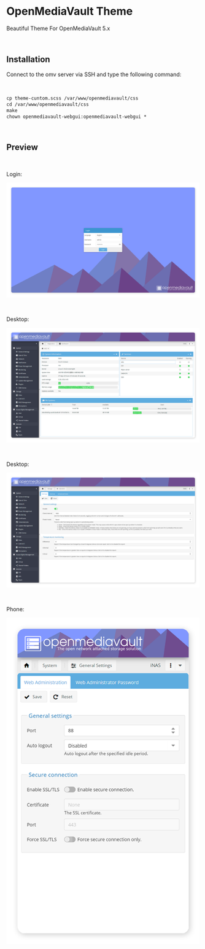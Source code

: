 # OpenMediaVault Theme
Beautiful Theme For OpenMediaVault 5.x

<br/>

## Installation
Connect to the omv server via SSH and type the following command:

<br/>


```shell
cp theme-cuntom.scss /var/www/openmediavault/css
cd /var/www/openmediavault/css
make
chown openmediavault-webgui:openmediavault-webgui *
```

<br/>

## Preview

<br/>

Login:

![Login](https://raw.githubusercontent.com/VMatrices/openmediavault-theme/main/Screenshots/login.png)

<br/>

Desktop:

![Desktop](https://raw.githubusercontent.com/VMatrices/openmediavault-theme/main/Screenshots/desktop1.png)

<br/>

Desktop:

![Desktop](https://raw.githubusercontent.com/VMatrices/openmediavault-theme/main/Screenshots/desktop2.png)

<br/>

Phone:

![Phone](https://raw.githubusercontent.com/VMatrices/openmediavault-theme/main/Screenshots/phone.png)
